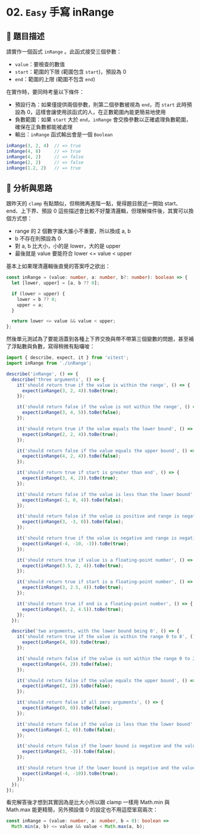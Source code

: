 # 02. `Easy` 手寫 inRange

## 🔸 題目描述

請實作一個函式 `inRange` 。此函式接受三個參數：

- `value`：要檢查的數值
- `start`：範圍的下限 (範圍包含 `start`)，預設為 0
- `end`：範圍的上限 (範圍不包含 `end`)

在實作時，要同時考量以下條件：

- 預設行為：如果僅提供兩個參數，則第二個參數被視為 `end`，而 `start` 此時預設為 0，這樣會讓使用該函式的人，在正數範圍內能更簡易地使用
- 負數範圍：如果 `start` 大於 `end`，`inRange` 會交換參數以正確處理負數範圍，確保在正負數都能被處理
- 輸出：`inRange` 函式輸出會是一個 `Boolean`

```javascript
inRange(3, 2, 4)  // => true
inRange(4, 8)     // => true
inRange(4, 2)     // => false
inRange(2, 2)     // => false
inRange(1.2, 2)   // => true
```
## 💭 分析與思路

跟昨天的 `clamp` 有點類似，但稍微再進階一點，覺得題目敘述一開始 start、end、上下界、預設 0 這些描述會比較不好釐清邏輯，但理解條件後，其實可以換個方式想：

- range 的 2 個數字誰大誰小不重要，所以換成 a, b
- b 不存在則預設為 0
- 對 a, b 比大小，小的是 lower，大的是 upper
- 最後就是 value 要能符合 lower <= value < upper

基本上如果理清邏輯後直覺的答案呼之欲出：

```ts
const inRange = (value: number, a: number, b?: number): boolean => {
  let [lower, upper] = [a, b ?? 0];

  if (lower > upper) {
    lower = b ?? 0;
    upper = a;
  }

  return lower <= value && value < upper;
};
```

然後單元測試為了要能涵蓋到各種上下界交換與帶不帶第三個變數的問題，甚至補了浮點數與負數，寫得稍微有點囉唆：

```ts
import { describe, expect, it } from 'vitest';
import inRange from './inRange';

describe('inRange', () => {
  describe('three arguments', () => {
    it('should return true if the value is within the range', () => {
      expect(inRange(3, 2, 4)).toBe(true);
    });

    it('should return false if the value is not within the range', () => {
      expect(inRange(3, 4, 5)).toBe(false);
    });

    it('should return true if the value equals the lower bound', () => {
      expect(inRange(2, 2, 4)).toBe(true);
    });

    it('should return false if the value equals the upper bound', () => {
      expect(inRange(4, 2, 4)).toBe(false);
    });

    it('should return true if start is greater than end', () => {
      expect(inRange(3, 4, 2)).toBe(true);
    });

    it('should return false if the value is less than the lower bound', () => {
      expect(inRange(-1, 0, 4)).toBe(false);
    });

    it('should return false if the value is positive and range is negative', () => {
      expect(inRange(3, -3, 0)).toBe(false);
    });

    it('should return true if the value is negative and range is negative', () => {
      expect(inRange(-4, -10, -3)).toBe(true);
    });

    it('should return true if value is a floating-point number', () => {
      expect(inRange(3.5, 2, 4)).toBe(true);
    });

    it('should return true if start is a floating-point number', () => {
      expect(inRange(3, 2.5, 4)).toBe(true);
    });

    it('should return true if end is a floating-point number', () => {
      expect(inRange(3, 2, 4.5)).toBe(true);
    });
  });

  describe('two arguments, with the lower bound being 0', () => {
    it('should return true if the value is within the range 0 to 8', () => {
      expect(inRange(4, 8)).toBe(true);
    });

    it('should return false if the value is not within the range 0 to 2', () => {
      expect(inRange(4, 2)).toBe(false);
    });

    it('should return false if the value equals the upper bound', () => {
      expect(inRange(2, 2)).toBe(false);
    });

    it('should return false if all zero arguments', () => {
      expect(inRange(0, 0)).toBe(false);
    });

    it('should return false if the value is less than the lower bound', () => {
      expect(inRange(-1, 0)).toBe(false);
    });

    it('should return false if the lower bound is negative and the value is positive', () => {
      expect(inRange(3, -3)).toBe(false);
    });

    it('should return true if the lower bound is negative and the value is within the range', () => {
      expect(inRange(-4, -10)).toBe(true);
    });
  });
});
```

看完解答後才想到其實因為是比大小所以跟 clamp 一樣用 Math.min 與 Math.max 能更精簡，另外預設值 0 的設定也不用這麼笨寫兩次：

```ts
const inRange = (value: number, a: number, b = 0): boolean =>
  Math.min(a, b) <= value && value < Math.max(a, b);
```
